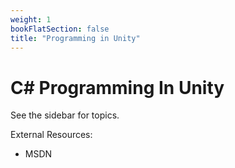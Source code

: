 ```yaml
---
weight: 1
bookFlatSection: false
title: "Programming in Unity"
---
```


# C# Programming In Unity

See the sidebar for topics.



External Resources:

- MSDN

